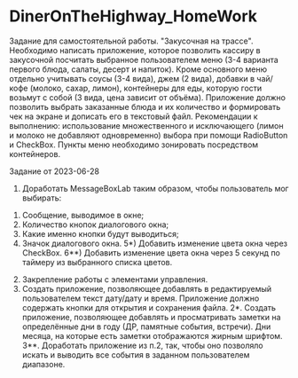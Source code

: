 # DinerOnTheHighway_HomeWork

Задание для самостоятельной работы.
"Закусочная на трассе". Необходимо написать приложение, которое позволить кассиру в закусочной посчитать выбранное пользователем меню (3-4 варианта первого блюда, салаты, десерт и напиток). Кроме основного меню отдельно учитывать соусы (3-4 вида), джем (2 вида), добавки в чай/кофе (молоко, сахар, лимон), контейнеры для еды, которую гости возьмут с собой (3 вида, цена зависит от объёма). 
Приложение должно позволить выбрать заказанные блюда и их количество и формировать чек на экране и дописать его в текстовый файл.
Рекомендации к выполнению: использование множественного и исключающего (лимон и молоко не добавляют одновременно) выбора при помощи RadioButton и CheckBox. Пункты меню необходимо зонировать посредством контейнеров.

Задание от 2023-06-28
001. Доработать MessageBoxLab таким образом, чтобы пользователь мог выбирать:
1) Сообщение, выводимое в окне;
2) Количество кнопок диалогового окна;
3) Какие именно кнопки будут выводиться;
4) Значок диалогового окна.
5*) Добавить изменение цвета окна через CheckBox.
6**) Добавить изменение цвета окна через 5 секунд по таймеру из выбранного списка цветов.

002. Закрепление работы с элементами управления.
1. Создать приложение, позволяющее добавлять в редактируемый пользователем текст дату/дату и время. Приложение должно содержать кнопки для открытия и сохранения файла.
2*. Создать приложение, позволяющее добавлять и просматривать заметки на определённые дни в году (ДР, памятные события, встречи). Дни месяца, на которые есть заметки отображаются жирным шрифтом.
3**. Доработать приложение из п.2, так, чтобы оно позволяло искать и выводить все события в заданном пользователем диапазоне.
